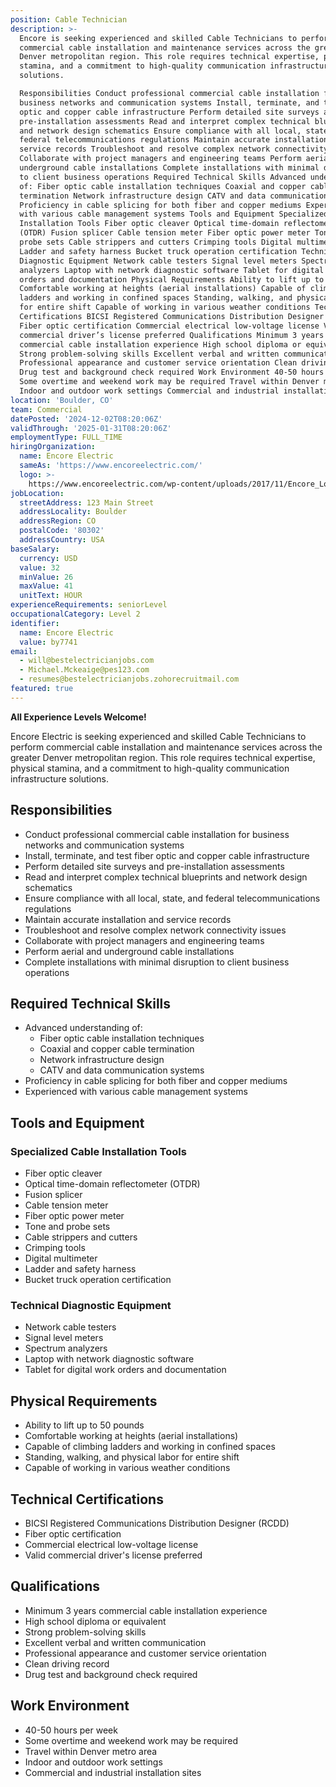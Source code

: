 ```yaml
---
position: Cable Technician
description: >-
  Encore is seeking experienced and skilled Cable Technicians to perform
  commercial cable installation and maintenance services across the greater
  Denver metropolitan region. This role requires technical expertise, physical
  stamina, and a commitment to high-quality communication infrastructure
  solutions.

  Responsibilities Conduct professional commercial cable installation for
  business networks and communication systems Install, terminate, and test fiber
  optic and copper cable infrastructure Perform detailed site surveys and
  pre-installation assessments Read and interpret complex technical blueprints
  and network design schematics Ensure compliance with all local, state, and
  federal telecommunications regulations Maintain accurate installation and
  service records Troubleshoot and resolve complex network connectivity issues
  Collaborate with project managers and engineering teams Perform aerial and
  underground cable installations Complete installations with minimal disruption
  to client business operations Required Technical Skills Advanced understanding
  of: Fiber optic cable installation techniques Coaxial and copper cable
  termination Network infrastructure design CATV and data communication systems
  Proficiency in cable splicing for both fiber and copper mediums Experienced
  with various cable management systems Tools and Equipment Specialized Cable
  Installation Tools Fiber optic cleaver Optical time-domain reflectometer
  (OTDR) Fusion splicer Cable tension meter Fiber optic power meter Tone and
  probe sets Cable strippers and cutters Crimping tools Digital multimeter
  Ladder and safety harness Bucket truck operation certification Technical
  Diagnostic Equipment Network cable testers Signal level meters Spectrum
  analyzers Laptop with network diagnostic software Tablet for digital work
  orders and documentation Physical Requirements Ability to lift up to 50 pounds
  Comfortable working at heights (aerial installations) Capable of climbing
  ladders and working in confined spaces Standing, walking, and physical labor
  for entire shift Capable of working in various weather conditions Technical
  Certifications BICSI Registered Communications Distribution Designer (RCDD)
  Fiber optic certification Commercial electrical low-voltage license Valid
  commercial driver’s license preferred Qualifications Minimum 3 years
  commercial cable installation experience High school diploma or equivalent
  Strong problem-solving skills Excellent verbal and written communication
  Professional appearance and customer service orientation Clean driving record
  Drug test and background check required Work Environment 40-50 hours per week
  Some overtime and weekend work may be required Travel within Denver metro area
  Indoor and outdoor work settings Commercial and industrial installation sites
location: 'Boulder, CO'
team: Commercial
datePosted: '2024-12-02T08:20:06Z'
validThrough: '2025-01-31T08:20:06Z'
employmentType: FULL_TIME
hiringOrganization:
  name: Encore Electric
  sameAs: 'https://www.encoreelectric.com/'
  logo: >-
    https://www.encoreelectric.com/wp-content/uploads/2017/11/Encore_Logo_Color_PMS-no-white-box.jpg
jobLocation:
  streetAddress: 123 Main Street
  addressLocality: Boulder
  addressRegion: CO
  postalCode: '80302'
  addressCountry: USA
baseSalary:
  currency: USD
  value: 32
  minValue: 26
  maxValue: 41
  unitText: HOUR
experienceRequirements: seniorLevel
occupationalCategory: Level 2
identifier:
  name: Encore Electric
  value: by7741
email:
  - will@bestelectricianjobs.com
  - Michael.Mckeaige@pes123.com
  - resumes@bestelectricianjobs.zohorecruitmail.com
featured: true
---
```


**All Experience Levels Welcome!**

Encore Electric is seeking experienced and skilled Cable Technicians to perform commercial cable installation and maintenance services across the greater Denver metropolitan region. This role requires technical expertise, physical stamina, and a commitment to high-quality communication infrastructure solutions.

## Responsibilities
- Conduct professional commercial cable installation for business networks and communication systems
- Install, terminate, and test fiber optic and copper cable infrastructure
- Perform detailed site surveys and pre-installation assessments
- Read and interpret complex technical blueprints and network design schematics
- Ensure compliance with all local, state, and federal telecommunications regulations
- Maintain accurate installation and service records
- Troubleshoot and resolve complex network connectivity issues
- Collaborate with project managers and engineering teams
- Perform aerial and underground cable installations
- Complete installations with minimal disruption to client business operations

## Required Technical Skills
- Advanced understanding of:
  - Fiber optic cable installation techniques
  - Coaxial and copper cable termination
  - Network infrastructure design
  - CATV and data communication systems
- Proficiency in cable splicing for both fiber and copper mediums
- Experienced with various cable management systems

## Tools and Equipment
### Specialized Cable Installation Tools
- Fiber optic cleaver
- Optical time-domain reflectometer (OTDR)
- Fusion splicer
- Cable tension meter
- Fiber optic power meter
- Tone and probe sets
- Cable strippers and cutters
- Crimping tools
- Digital multimeter
- Ladder and safety harness
- Bucket truck operation certification

### Technical Diagnostic Equipment
- Network cable testers
- Signal level meters
- Spectrum analyzers
- Laptop with network diagnostic software
- Tablet for digital work orders and documentation

## Physical Requirements
- Ability to lift up to 50 pounds
- Comfortable working at heights (aerial installations)
- Capable of climbing ladders and working in confined spaces
- Standing, walking, and physical labor for entire shift
- Capable of working in various weather conditions

## Technical Certifications
- BICSI Registered Communications Distribution Designer (RCDD)
- Fiber optic certification
- Commercial electrical low-voltage license
- Valid commercial driver's license preferred

## Qualifications
- Minimum 3 years commercial cable installation experience
- High school diploma or equivalent
- Strong problem-solving skills
- Excellent verbal and written communication
- Professional appearance and customer service orientation
- Clean driving record
- Drug test and background check required

## Work Environment
- 40-50 hours per week
- Some overtime and weekend work may be required
- Travel within Denver metro area
- Indoor and outdoor work settings
- Commercial and industrial installation sites
